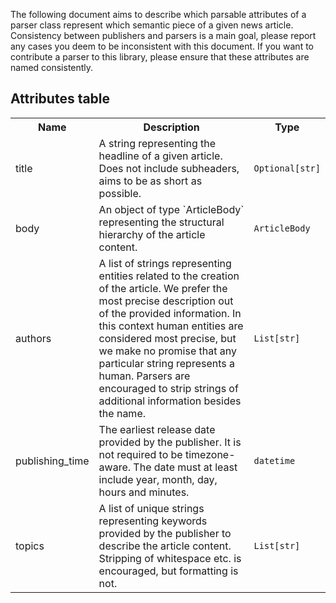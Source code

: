 The following document aims to describe which parsable attributes of a
parser class represent which semantic piece of a given news article.
Consistency between publishers and parsers is a main goal, please report any
cases you deem to be inconsistent with this document. If you want to contribute a parser to
this library, please ensure that these attributes are named consistently.

## Attributes table

<table>
    <tr>
        <th>Name</th>
        <th>Description</th>
        <th>Type</th>
    </tr>
    <tr>
        <td>title</td>
        <td>A string representing the headline of a given article.
            Does not include subheaders, aims to be as short as possible.</td>
        <td><code>Optional[str]</code></td>
    </tr>
    <tr>
        <td>body</td>
        <td>An object of type `ArticleBody` representing the structural hierarchy of the article content.</td>
        <td><code>ArticleBody</code></td>
    </tr>
    <tr>
        <td>authors</td>
        <td>A list of strings representing entities related to the creation of the article.
            We prefer the most precise description out of the provided information. In this context human entities
            are considered most precise, but we make no promise that any particular string represents a
            human. Parsers are encouraged to strip strings of additional information besides the name.</td>
        <td><code>List[str]</code></td>
    </tr>
    <tr>
        <td>publishing_time</td>
        <td>The earliest release date provided by the publisher. It is not required to be timezone-aware.
            The date must at least include year, month, day, hours and minutes.</td>
        <td><code>datetime</code></td>
    </tr>
    <tr>
        <td>topics</td>
        <td>A list of unique strings representing keywords provided by the publisher to describe the article content.
            Stripping of whitespace etc. is encouraged, but formatting is not.</td>
        <td><code>List[str]</code></td>
    </tr>
</table>
